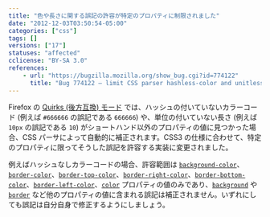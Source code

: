 ```yaml
---
title: "色や長さに関する誤記の許容が特定のプロパティに制限されました"
date: "2012-12-03T03:50:54-05:00"
categories: ["css"]
tags: []
versions: ["17"]
statuses: "affected"
cclicense: "BY-SA 3.0"
references:
    - url: "https://bugzilla.mozilla.org/show_bug.cgi?id=774122"
      title: "Bug 774122 – limit CSS parser hashless-color and unitless-length quirks to only the properties that need them"
---
```

Firefox の [Quirks (後方互換) モード](https://developer.mozilla.org/ja/docs/Mozilla_Quirks_Mode_Behavior) では、ハッシュの付いていないカラーコード (例えば `#666666` の誤記である `666666`) や、単位の付いていない長さ (例えば `10px` の誤記である `10`) がショートハンド以外のプロパティの値に見つかった場合、CSS パーサによって自動的に補正されます。CSS3 の仕様に合わせて、特定のプロパティに限ってそうした誤記を許容する実装に変更されました。

例えばハッシュなしカラーコードの場合、許容範囲は [`background-color`](https://developer.mozilla.org/ja/docs/CSS/background-color)、[`border-color`](https://developer.mozilla.org/ja/docs/CSS/border-color)、[`border-top-color`](https://developer.mozilla.org/ja/docs/CSS/border-top-color)、[`border-right-color`](https://developer.mozilla.org/ja/docs/CSS/border-right-color)、[`border-bottom-color`](https://developer.mozilla.org/ja/docs/CSS/border-bottom-color)、[`border-left-color`](https://developer.mozilla.org/ja/docs/CSS/border-left-color)、[`color`](https://developer.mozilla.org/ja/docs/CSS/color) プロパティの値のみであり、[`background`](https://developer.mozilla.org/ja/docs/CSS/background) や [`border`](https://developer.mozilla.org/ja/docs/CSS/border) など他のプロパティの値に含まれる誤記は補正されません。いずれにしても誤記は自分自身で修正するようにしましょう。
